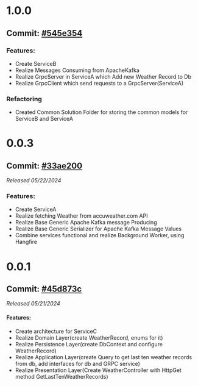 # 1.0.0

## Commit: <a href="https://github.com/s1ches/WeatherService/commit/545e354a6781032b3f257240bc520829e69cc587">#545e354</a>

### Features:
  - Create ServiceB
  - Realize Messages Consuming from ApacheKafka
  - Realize GrpcServer in ServiceA which Add new Weather Record to Db 
  - Realize GrpcClient which send requests to a GrpcServer(ServiceA)
### Refactoring
  - Created Common Solution Folder for storing the common models for ServiceB and ServiceA

# 0.0.3

## Commit: <a href="https://github.com/s1ches/WeatherService/commit/33ae20028d3f8896a92be38117b8fb25c04f890b">#33ae200</a>

_Released 05/22/2024_

### Features:
- Create ServiceA
- Realize fetching Weather from accuweather.com API
- Realize Base Generic Apache Kafka message Producing 
- Realize Base Generic Serializer for Apache Kafka Message Values
- Combine services functional and realize Background Worker, using Hangfire

# 0.0.1 

## Commit: <a href="https://github.com/s1ches/WeatherService/commit/45d873c69aedcfb1af2f6a15f418f19aca3298f9">#45d873c</a>

_Released 05/21/2024_

#### Features:
- Create architecture for ServiceC
- Realize Domain Layer(create WeatherRecord, enums for it)
- Realize Persistence Layer(create DbContext and configure WeatherRecord)
- Realize Application Layer(create Query to get last ten weather records from db, add interfaces for db and GRPC service)
- Realize Presentation Layer(Create WeatherController with HttpGet method GetLastTenWeatherRecords)


